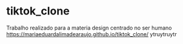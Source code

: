 # tiktok_clone
Trabalho realizado para a materia design centrado no ser humano
https://mariaeduardalimadearaujo.github.io/tiktok_clone/
ytruytruytr
